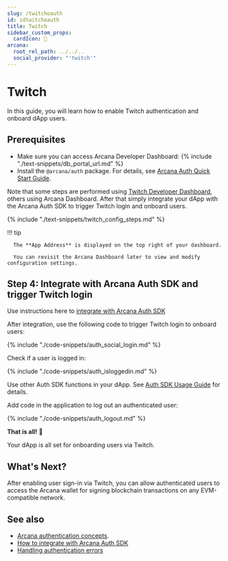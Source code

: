 ```yaml
---
slug: /twitchoauth
id: idtwitchoauth
title: Twitch
sidebar_custom_props:
  cardIcon: 🤝
arcana:
  root_rel_path: ../../..
  social_provider: "'twitch'"
---
```


# Twitch

In this guide, you will learn how to enable Twitch authentication and onboard dApp users.

## Prerequisites

* Make sure you can access Arcana Developer Dashboard: {% include "./text-snippets/db_portal_url.md" %}
* Install the `@arcana/auth` package. For details, see [Arcana Auth Quick Start Guide]({{page.meta.arcana.root_rel_path}}/walletsdk/wallet_qs.md).

Note that some steps are performed using [Twitch Developer Dashboard](https://dev.twitch.tv/login), others using Arcana Dashboard. After that simply integrate your dApp with the Arcana Auth SDK to trigger Twitch login and onboard users.

{% include "./text-snippets/twitch_config_steps.md" %}

!!! tip

      The **App Address** is displayed on the top right of your dashboard.

      You can revisit the Arcana Dashboard later to view and modify configuration settings. 

## Step 4: Integrate with Arcana Auth SDK and trigger Twitch login

Use instructions here to [integrate with Arcana Auth SDK]({{page.meta.arcana.root_rel_path}}/howto/integrate_auth/index.md)

After integration, use the following code to trigger Twitch login to onboard users:

{% include "./code-snippets/auth_social_login.md" %}

Check if a user is logged in:

{% include "./code-snippets/auth_isloggedin.md" %}

Use other Auth SDK functions in your dApp. See [Auth SDK Usage Guide]({{page.meta.arcana.root_rel_path}}/walletsdk/wallet_usage.md) for details.

Add code in the application to log out an authenticated user:

{% include "./code-snippets/auth_logout.md" %}

**That is all!**  :tada:

Your dApp is all set for onboarding users via Twitch.

## What's Next?

After enabling user sign-in via Twitch, you can allow authenticated users to access the Arcana wallet for signing blockchain transactions on any EVM-compatible network.

## See also

* [Arcana authentication concepts]({{page.meta.arcana.root_rel_path}}/concepts/authtype/arcanaauth.md).
* [How to integrate with Arcana Auth SDK]({{page.meta.arcana.root_rel_path}}/howto/integrate_auth/index.md)
* [Handling authentication errors]({{page.meta.arcana.root_rel_path}}/walletsdk/wallet_err.md)
